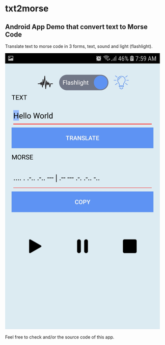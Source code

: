 # txt2morse

## Android App Demo that convert text to Morse Code

Translate text to morse code in 3 forms, text, sound and light (flashlight).

![Screenshot](imagenes/screenshot.jpg)

Feel free to check and/or the source code of this app.
